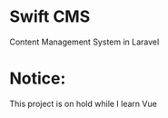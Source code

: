 # Swift CMS
Content Management System in Laravel

# Notice:
This project is on hold while I learn Vue
